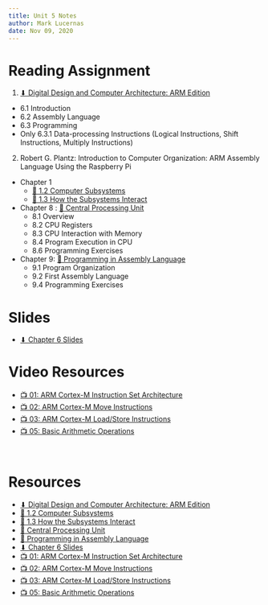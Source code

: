 ```yaml
---
title: Unit 5 Notes
author: Mark Lucernas
date: Nov 09, 2020
---
```



# Reading Assignment

1. [⬇ Digital Design and Computer Architecture: ARM Edition](file:../../../../files/fall-2020/CISC-211/DDCAarm.pdf)

- 6.1 Introduction
- 6.2 Assembly Language
- 6.3 Programming
- Only 6.3.1 Data-processing Instructions (Logical Instructions, Shift Instructions, Multiply Instructions)

2. Robert G. Plantz: Introduction to Computer Organization: ARM Assembly
   Language Using the Raspberry Pi

- Chapter 1
  * [📄 1.2 Computer Subsystems](https://bob.cs.sonoma.edu/IntroCompOrg-RPi/section-3.html)
  * [📄 1.3 How the Subsystems Interact](https://bob.cs.sonoma.edu/IntroCompOrg-RPi/sec-subsystems.html)
- Chapter 8 : [📄 Central Processing Unit](https://bob.cs.sonoma.edu/IntroCompOrg-RPi/chp-cpu.html)
  * 8.1 Overview
  * 8.2 CPU Registers
  * 8.3 CPU Interaction with Memory
  * 8.4 Program Execution in CPU
  * 8.6 Programming Exercises
- Chapter 9: [📄 Programming in Assembly Language](https://bob.cs.sonoma.edu/IntroCompOrg-RPi/chp-asm.html)
  * 9.1 Program Organization
  * 9.2 First Assembly Language
  * 9.4 Programming Exercises

# Slides

- [⬇ Chapter 6 Slides](file:../../../../files/fall-2020/CISC-211/slides/DDCAarm_Ch6.pptx)

# Video Resources

- [📺 01: ARM Cortex-M Instruction Set Architecture](https://www.youtube.com/watch?v=15z_vn4H41U)
- [📺 02: ARM Cortex-M Move Instructions](https://www.youtube.com/watch?v=0_r-3eWB54c)
- [📺 03: ARM Cortex-M Load/Store Instructions](https://www.youtube.com/watch?v=07ATOG5wXPE)
- [📺 05: Basic Arithmetic Operations](https://www.youtube.com/watch?v=JmpQ79h_0eA)

<br>

# Resources

- [⬇ Digital Design and Computer Architecture: ARM Edition](file:../../../../files/fall-2020/CISC-211/DDCAarm.pdf)
- [📄 1.2 Computer Subsystems](https://bob.cs.sonoma.edu/IntroCompOrg-RPi/section-3.html)
- [📄 1.3 How the Subsystems Interact](https://bob.cs.sonoma.edu/IntroCompOrg-RPi/sec-subsystems.html)
- [📄 Central Processing Unit](https://bob.cs.sonoma.edu/IntroCompOrg-RPi/chp-cpu.html)
- [📄 Programming in Assembly Language](https://bob.cs.sonoma.edu/IntroCompOrg-RPi/chp-asm.html)
- [⬇ Chapter 6 Slides](file:../../../../files/fall-2020/CISC-211/slides/DDCAarm_Ch6.pptx)
- [📺 01: ARM Cortex-M Instruction Set Architecture](https://www.youtube.com/watch?v=15z_vn4H41U)
- [📺 02: ARM Cortex-M Move Instructions](https://www.youtube.com/watch?v=0_r-3eWB54c)
- [📺 03: ARM Cortex-M Load/Store Instructions](https://www.youtube.com/watch?v=07ATOG5wXPE)
- [📺 05: Basic Arithmetic Operations](https://www.youtube.com/watch?v=JmpQ79h_0eA)

